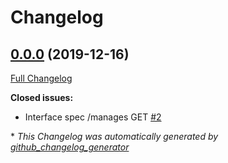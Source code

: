 # Changelog

## [0.0.0](https://github.com/opensentry/idp/tree/0.0.0) (2019-12-16)

[Full Changelog](https://github.com/opensentry/idp/compare/29adf8a8d1f7a77617f984a25af01f1820140281...0.0.0)

**Closed issues:**

- Interface spec /manages GET [\#2](https://github.com/OpenSentry/idp/issues/2)



\* *This Changelog was automatically generated by [github_changelog_generator](https://github.com/github-changelog-generator/github-changelog-generator)*
